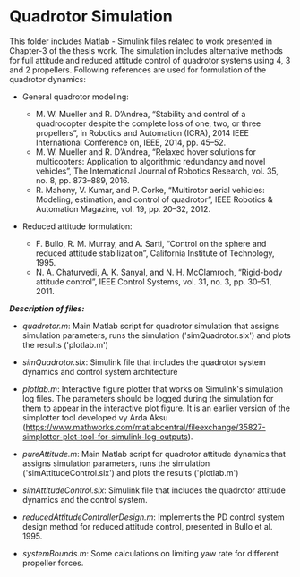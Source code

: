# Quadrotor Simulation #
This folder includes Matlab - Simulink files related to work presented in Chapter-3 of the thesis work.
The simulation includes alternative methods for full attitude and reduced attitude control of quadrotor systems using 4, 3 and 2 propellers.  Following references are used for formulation of the quadrotor dynamics:

* General quadrotor modeling: 
  * M. W. Mueller and R. D’Andrea, “Stability and control of a quadrocopter
despite the complete loss of one, two, or three propellers”, in Robotics and
Automation (ICRA), 2014 IEEE International Conference on, IEEE, 2014,
pp. 45–52.
  * M. W. Mueller and R. D’Andrea, “Relaxed hover solutions for multicopters:
Application to algorithmic redundancy and novel vehicles”, The International
Journal of Robotics Research, vol. 35, no. 8, pp. 873–889, 2016.
  * R. Mahony, V. Kumar, and P. Corke, “Multirotor aerial vehicles: Modeling,
estimation, and control of quadrotor”, IEEE Robotics & Automation Magazine,
vol. 19, pp. 20–32, 2012.

* Reduced attitude formulation: 
  * F. Bullo, R. M. Murray, and A. Sarti, “Control on the sphere and reduced
attitude stabilization”, California Institute of Technology, 1995.
  * N. A. Chaturvedi, A. K. Sanyal, and N. H. McClamroch, “Rigid-body attitude
control”, IEEE Control Systems, vol. 31, no. 3, pp. 30–51, 2011.


***Description of files:***

* _quadrotor.m_: Main Matlab script for quadrotor simulation that assigns simulation parameters, runs the simulation ('simQuadrotor.slx') and plots the results ('plotlab.m')      
* _simQuadrotor.slx_: Simulink file that includes the quadrotor system dynamics and control system architecture
* _plotlab.m_: Interactive figure plotter that works on Simulink's simulation log files. The parameters should be logged during the simulation for them to appear in the interactive plot figure. It is an earlier version of the simplotter tool developed vy Arda Aksu  (https://www.mathworks.com/matlabcentral/fileexchange/35827-simplotter-plot-tool-for-simulink-log-outputs).

* _pureAttitude.m_: Main Matlab script for quadrotor attitude dynamics that assigns simulation parameters, runs the simulation ('simAttitudeControl.slx') and plots the results ('plotlab.m')
* _simAttitudeControl.slx_: Simulink file that includes the quadrotor attitude dynamics and the control system.
                      
* _reducedAttitudeControllerDesign.m_: Implements the PD control system design method for reduced attitude control, presented in  Bullo et al. 1995.
* _systemBounds.m_: Some calculations on limiting yaw rate for different propeller forces.                        
